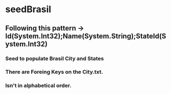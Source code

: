 # seedBrasil
## Following this pattern -> Id(System.Int32);Name(System.String);StateId(System.Int32)
### Seed to populate Brasil City and States
### There are Foreing Keys on the City.txt.
### Isn't in alphabetical order.

